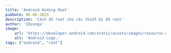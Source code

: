 ```yaml
---
title: 'Android Hiding Root'
pubDate: 06-06-2023
description: 'Cách ẩn root cho các thiết bị đã root'
author: 'CDzungx'
image:
    url: 'https://developer.android.com/static/assets/images/resource-card-default-android.jpg' 
    alt: 'Android Logo.'
tags: ["android", "root"]
---
```

